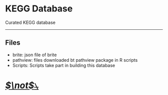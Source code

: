 <!--
 * @Date: 2021-06-19 11:28:40
 * @LastEditors: Hwrn
 * @LastEditTime: 2021-06-19 11:31:31
 * @filePath: /KEGG/README.md
 * @Description:
-->
KEGG Database
===
Curated KEGG database

---
## Files
- brite: json file of brite
- pathview: files downloaded bt pathview package in R scripts
- Scripts: Scripts take part in building this database


# [***$\not$<!-- @Hwrn -->*~~`\`~~**](README.md)
